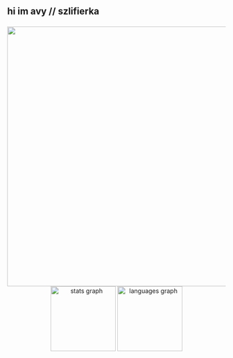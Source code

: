 <h2 align="left">hi im avy // szlifierka</h2>

###

<div align="center">
  <img align="center" src="https://cdn.discordapp.com/attachments/1040627651271991357/1333697552524247040/IMG_4062.jpg?ex=679e7363&is=679d21e3&hm=f53b2f8dff17e8015ee35daa87abfd657329e1d1e332784b874c4228cd1dbf21&" width="700" 
     height="600" />
  <img src="https://github-readme-stats.vercel.app/api?username=szlifierks&hide_title=false&hide_rank=false&show_icons=true&include_all_commits=true&count_private=true&disable_animations=false&theme=dracula&locale=en&hide_border=false" height="150" alt="stats graph"  />
  <img src="https://github-readme-stats.vercel.app/api/top-langs?username=szlifierks&locale=en&hide_title=false&layout=compact&card_width=320&langs_count=5&theme=dracula&hide_border=false" height="150" alt="languages graph"  />
</div>
